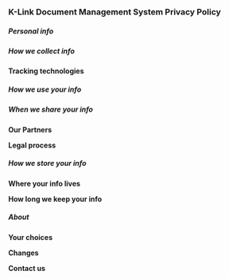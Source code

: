 


### K-Link Document Management System Privacy Policy


##### Personal info


##### How we collect info

**Tracking technologies**


##### How we use your info


##### When we share your info

**Our Partners**

**Legal process**


##### How we store your info

**Where your info lives**

**How long we keep your info**


##### About

**Your choices**

**Changes**

**Contact us**

